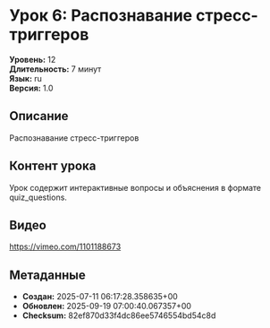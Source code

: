 # Урок 6: Распознавание стресс-триггеров

**Уровень:** 12  
**Длительность:** 7 минут  
**Язык:** ru  
**Версия:** 1.0  

## Описание
Распознавание стресс-триггеров

## Контент урока
Урок содержит интерактивные вопросы и объяснения в формате quiz_questions.

## Видео
https://vimeo.com/1101188673

## Метаданные
- **Создан:** 2025-07-11 06:17:28.358635+00
- **Обновлен:** 2025-09-19 07:00:40.067357+00
- **Checksum:** 82ef870d33f4dc86ee5746554bd54c8d
